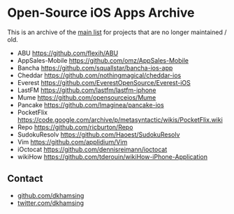 # Open-Source iOS Apps Archive

This is an archive of the [main list](https://github.com/dkhamsing/open-source-ios-apps) for projects that are no longer maintained / old.

- ABU https://github.com/flexih/ABU
- AppSales-Mobile https://github.com/omz/AppSales-Mobile
- Bancha https://github.com/squallstar/bancha-ios-app
- Cheddar https://github.com/nothingmagical/cheddar-ios
- Everest https://github.com/EverestOpenSource/Everest-iOS
- LastFM https://github.com/lastfm/lastfm-iphone
- Mume https://github.com/opensourceios/Mume
- Pancake https://github.com/Imaginea/pancake-ios
- PocketFlix https://code.google.com/archive/p/metasyntactic/wikis/PocketFlix.wiki
- Repo https://github.com/ricburton/Repo
- SudokuResolv https://github.com/Haoest/SudokuResolv
- Vim https://github.com/applidium/Vim
- iOctocat https://github.com/dennisreimann/ioctocat
- wikiHow https://github.com/tderouin/wikiHow-iPhone-Application

## Contact

- [github.com/dkhamsing](https://github.com/dkhamsing)
- [twitter.com/dkhamsing](https://twitter.com/dkhamsing)
